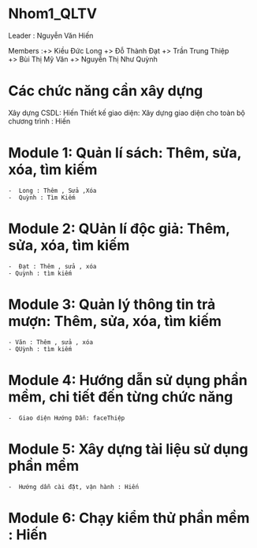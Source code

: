 # Nhom1_QLTV
Leader : Nguyễn Văn Hiến

Members :+> Kiều Đức Long
         +> Đỗ Thành Đạt
         +> Trần Trung Thiệp         
         +> Bùi Thị Mỹ Văn
         +> Nguyễn Thị Như Quỳnh

# Các chức năng cần xây dựng
Xây dựng CSDL: Hiến
Thiết kế giao diện:	Xây dựng giao diện cho toàn bộ chương trình : Hiến

# Module 1: Quản lí sách:	Thêm, sửa, xóa, tìm kiếm

    -  Long : Thêm , Sửa ,Xóa
    -  Quỳnh : Tìm Kiếm

# Module 2: QUản lí độc giả:	Thêm, sửa, xóa, tìm kiếm

    -  Đạt : Thêm , sửa , xóa
    - Quỳnh : tìm kiếm

# Module 3: Quản lý thông tin trả mượn:	Thêm, sửa, xóa, tìm kiếm
    - Văn : Thêm , sửa , xóa
    - QUỳnh : tìm kiếm
  
# Module 4: Hướng dẫn sử dụng phần mềm, chi tiết đến từng chức năng	

    -  Giao diện Hướng Dẫn: faceThiệp

# Module 5: Xây dựng tài liệu sử dụng phần mềm
    -  Hướng dẫn cài đặt, vận hành : Hiến

# Module 6: Chạy kiểm thử phần mềm : Hiến

